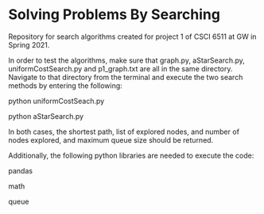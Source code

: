 # Solving Problems By Searching
Repository for search algorithms created for project 1 of CSCI 6511 at GW in Spring 2021.

In order to test the algorithms, make sure that graph.py, aStarSearch.py, uniformCostSearch.py and p1_graph.txt are all in the same directory. Navigate to that directory from the terminal and execute the two search methods by entering the following:

python uniformCostSeach.py

python aStarSearch.py

In both cases, the shortest path, list of explored nodes, and number of nodes explored, and maximum queue size should be returned.

Additionally, the following python libraries are needed to execute the code:

pandas

math

queue
